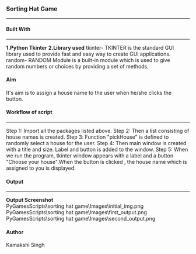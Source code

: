 <h3>Sorting Hat Game</h3>
<hr>
<h4>Built With</h4>
<hr> 
<b>1.Python Tkinter</b>
<b>2.Library used</b>
          tkinter- TKINTER is the standard GUI library used to provide fast and easy way to create GUI applications.<br>
         random- RANDOM Module is a built-in module which is used to give random numbers or choices by providing a set of methods.<br>

<h4>Aim</h4>
It's aim is to assign a house name to the user when he/she clicks the button.
<br>

<h4>Workflow of script</h4>          
<hr>
Step 1: Import all the packages listed above.
Step 2: Then a list consisting of house names is created.
Step 3: Function "pickHouse" is defined to randomly select a house for the user.
Step 4:  Then main window is created with a title and size. Label and button is added to the window.
Step 5: When we run the program, tkinter window appears with a label  and a button "Choose your house".When the button is clicked , the house name which is assigned to you is displayed.

<h4>Output</h4>
<hr>
<b>Output Screenshot</b> <br>
PyGamesScripts\sorting hat game\Images\initial_img.png<br>
PyGamesScripts\sorting hat game\Images\first_output.png<br>
PyGamesScripts\sorting hat game\Images\second_output.png<br>  

<h4>Author</h4>
 Kamakshi Singh